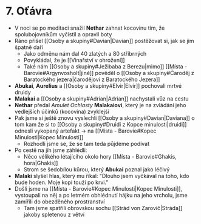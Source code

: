 # 7. Oťávra
- V noci se po meditaci snažil **Nethar** zahnat kocovinu tím, že spolubojovníkům vyčistil a opravil boty
- Ráno přišel [[Osoby a skupiny#Davian|Davian]] postěžovat si, jak se jim špatně daří
	- Jako odměnu nám dal 40 zlatých a 80 stříbrných
	- Povykládal, že je [[Vinařství v ohrožení]]
	- Také nám [[Osoby a skupiny#Ježibaba z Berezu|mimo]] [[Místa - Barovie#Argynvosholt|jiné]] pověděl o [[Osoby a skupiny#Čaroděj z Baratockého jezera|čarodějovi z Baratockého Jezera]]
- **Abukai**, **Aurelius** a [[Osoby a skupiny#Elvir|Elvir]] pochovali mrtvé druidy
- **Malakai** a [[Osoby a skupiny#Adrian|Adrian]] nachystali vůz na cestu
- **Nethar** předal *Amulet Ochlasty* **Malakaiovi**, který je na zvládání jeho vedlejších účinků (kocovina) zvyklejší
- Pak jsme si ještě znovu vyslechli [[Osoby a skupiny#Davian|Daviana]] o tom kam že si to [[Osoby a skupiny#Druidi z Kopce minulosti|druidi]] odnesli vykopaný artefakt -> na [[Místa - Barovie#Kopec Minulosti|Kopec Minulosti]]
	- Rozhodli jsme se, že se tam teda půjdeme podívat
- Po cestě na jih jsme záhlédli:
	- Něco vélikého létajícího okolo hory [[Místa - Barovie#Ghakis, hora|Ghakis]]
	- Strom se šedobílou kůrou, který **Abukai** poznal jako léčivý
- **Malaki** slyšel hlas, který mu říkal: "Dlouho jsem vyčkával na toho, kdo bude hoden. Moje kopí touží po krvi."
- Došli jsme na [[Místa - Barovie#Kopec Minulosti|Kopec Minulosti]], vystoupali na něj a po letmém obhlédnutí hájku na jeho vrcholu, jsme zamířili do obezděného prostranství
	- Tam jsme spatřili obrovskou sochu [[Strád von Zarovič|Stráda]] jakoby spletenou z větví